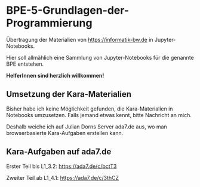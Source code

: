 # BPE-5-Grundlagen-der-Programmierung

Übertragung der Materialien von https://informatik-bw.de in Jupyter-Notebooks.

Hier soll allmählich eine Sammlung von Jupyter-Notebooks für die genannte BPE entstehen. 

**HelferInnen sind herzlich willkommen!**

## Umsetzung der Kara-Materialien

Bisher habe ich keine Möglichkeit gefunden, die Kara-Materialien in Notebooks umzusetzen. Falls jemand etwas kennt, bitte Nachricht an mich.

Deshalb weiche ich auf Julian Dorns Server ada7.de aus, wo man browserbasierte Kara-Aufgaben erstellen kann.

## Kara-Aufgaben auf ada7.de

Erster Teil bis L1_3.2: https://ada7.de/c/bctT3

Zweiter Teil ab L1_4.1: https://ada7.de/c/3thCZ